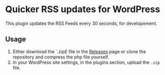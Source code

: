 # Quicker RSS updates for WordPress
This plugin updates the RSS Feeds every 30 seconds, for developement.

## Usage

1. Either download the `.zip£ file in the [Releases](https://github.com/akainezumi/quicker-rss-update/releases/tag/1.0.0) page or clone the repository and compress the php file yourself.
2. In your WordPress site settings, in the plugins section, upload the `.zip` file.
